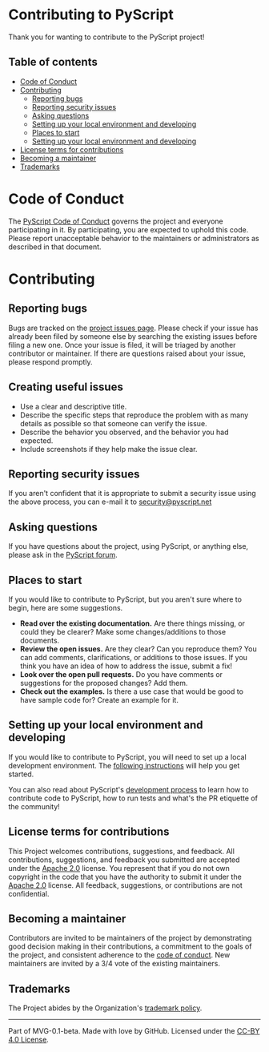 # Contributing to PyScript

Thank you for wanting to contribute to the PyScript project!

## Table of contents

-   [Code of Conduct](#code-of-conduct)
-   [Contributing](#contributing)
    -   [Reporting bugs](#reporting-bugs)
    -   [Reporting security issues](#reporting-security-issues)
    -   [Asking questions](#asking-questions)
    -   [Setting up your local environment and developing](#setting-up-your-local-environment-and-developing)
    -   [Places to start](#places-to-start)
    -   [Setting up your local environment and developing](#setting-up-your-local-environment-and-developing)
-   [License terms for contributions](#license-terms-for-contributions)
-   [Becoming a maintainer](#becoming-a-maintainer)
-   [Trademarks](#trademarks)

# Code of Conduct

The [PyScript Code of Conduct](https://github.com/pyscript/governance/blob/main/CODE-OF-CONDUCT.md) governs the project and everyone participating in it. By participating, you are expected to uphold this code. Please report unacceptable behavior to the maintainers or administrators as described in that document.

# Contributing

## Reporting bugs

Bugs are tracked on the [project issues page](https://github.com/pyscript/pyscript/issues). Please check if your issue has already been filed by someone else by searching the existing issues before filing a new one. Once your issue is filed, it will be triaged by another contributor or maintainer. If there are questions raised about your issue, please respond promptly.

## Creating useful issues

-   Use a clear and descriptive title.
-   Describe the specific steps that reproduce the problem with as many details as possible so that someone can verify the issue.
-   Describe the behavior you observed, and the behavior you had expected.
-   Include screenshots if they help make the issue clear.

## Reporting security issues

If you aren't confident that it is appropriate to submit a security issue using the above process, you can e-mail it to security@pyscript.net

## Asking questions

If you have questions about the project, using PyScript, or anything else, please ask in the [PyScript forum](https://community.anaconda.cloud/c/tech-topics/pyscript).

## Places to start

If you would like to contribute to PyScript, but you aren't sure where to begin, here are some suggestions.

-   **Read over the existing documentation.** Are there things missing, or could they be clearer? Make some changes/additions to those documents.
-   **Review the open issues.** Are they clear? Can you reproduce them? You can add comments, clarifications, or additions to those issues. If you think you have an idea of how to address the issue, submit a fix!
-   **Look over the open pull requests.** Do you have comments or suggestions for the proposed changes? Add them.
-   **Check out the examples.** Is there a use case that would be good to have sample code for? Create an example for it.

## Setting up your local environment and developing

If you would like to contribute to PyScript, you will need to set up a local development environment. The [following instructions](https://docs.pyscript.net/latest/development/setting-up-environment.html) will help you get started.

You can also read about PyScript's [development process](https://docs.pyscript.net/latest/development/developing.html) to learn how to contribute code to PyScript, how to run tests and what's the PR etiquette of the community!

## License terms for contributions

This Project welcomes contributions, suggestions, and feedback. All contributions, suggestions, and feedback you submitted are accepted under the [Apache 2.0](./LICENSE) license. You represent that if you do not own copyright in the code that you have the authority to submit it under the [Apache 2.0](./LICENSE) license. All feedback, suggestions, or contributions are not confidential.

## Becoming a maintainer

Contributors are invited to be maintainers of the project by demonstrating good decision making in their contributions, a commitment to the goals of the project, and consistent adherence to the [code of conduct](https://github.com/pyscript/governance/blob/main/CODE-OF-CONDUCT.md). New maintainers are invited by a 3/4 vote of the existing maintainers.

## Trademarks

The Project abides by the Organization's [trademark policy](https://github.com/pyscript/governance/blob/main/TRADEMARKS.md).

---

Part of MVG-0.1-beta.
Made with love by GitHub. Licensed under the [CC-BY 4.0 License](https://creativecommons.org/licenses/by-sa/4.0/).
